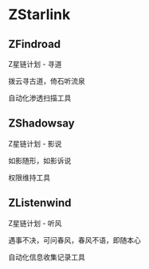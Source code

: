 # ZStarlink

## ZFindroad
Z星链计划 - 寻道

拨云寻古道，倚石听流泉

自动化渗透扫描工具

## ZShadowsay
Z星链计划 - 影说

如影随形，如影诉说

权限维持工具

## ZListenwind
Z星链计划 - 听风

遇事不决，可问春风，春风不语，即随本心

自动化信息收集记录工具
